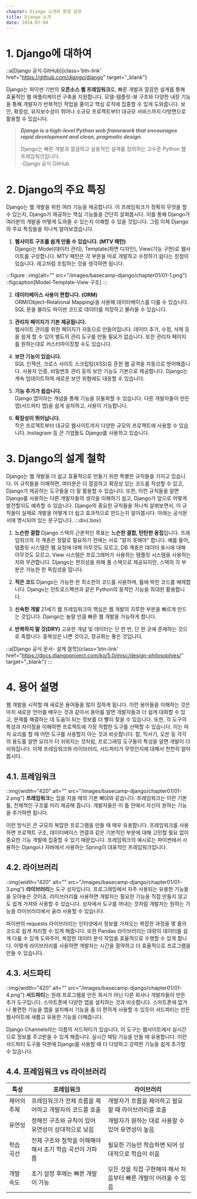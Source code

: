 ```yaml
---
chapter: Django 소개와 환경 설정
title: Django 소개
date: 2024-07-04
---
```

# 1. Django에 대하여

::a[Django 공식 GitHub]{class='btn-link' href="https://github.com/django/django" target="_blank"}

Django는 파이썬 기반의 **오픈소스 웹 프레임워크**로, 빠른 개발과 깔끔한 설계를 통해 효율적인 웹 애플리케이션 구축을 지원합니다.
모델-템플릿-뷰 구조와 다양한 내장 기능을 통해 개발자가 반복적인 작업을 줄이고 핵심 로직에 집중할 수 있게 도와줍니다.
보안, 확장성, 유지보수성이 뛰어나 소규모 프로젝트부터 대규모 서비스까지 다방면으로 활용할 수 있습니다.

> ***Django is a high-level Python web framework that encourages rapid development and clean, pragmatic design.***
>
>  Django는 빠른 개발과 깔끔하고 실용적인 설계를 장려하는 고수준 Python 웹 프레임워크입니다.        
   -Django 공식 GitHub

# 2. Django의 주요 특징

Django는 웹 개발을 위한 여러 기능을 제공합니다. 이 프레임워크가 정확히 무엇을 할 수 있는지, Django가 제공하는 핵심 기능들을 간단히 살펴봅시다. 
이를 통해 Django가 여러분의 개발을 어떻게 도와줄 수 있는지 이해할 수 있을 것입니다.
그럼 이제 Django의 주요 특징들을 하나씩 알아보겠습니다.

1. **웹사이트 구조를 쉽게 만들 수 있습니다. (MTV 패턴)**    
Django는 Model(데이터 관리), Template(화면 디자인), View(기능 구현)로 웹사이트를 구성합니다. MTV 패턴은 각 부분을 따로 개발하고 수정하기 쉽다는 장점이 있습니다. 레고처럼 조립하는 것을 생각하면 됩니다.

:::figure
::img{alt="" src="/images/basecamp-django/chapter01/01-1.png"}
::figcaption[Model-Template-View 구조]
:::

2. **데이터베이스 사용이 편합니다. (ORM)**  
ORM(Object-Relational Mapping)을 사용해 데이터베이스를 다룰 수 있습니다. SQL 문을 몰라도 파이썬 코드로 데이터를 저장하고 불러올 수 있습니다.

3. **관리자 페이지가 기본 제공됩니다.**     
웹사이트 관리를 위한 페이지가 자동으로 만들어집니다. 데이터 추가, 수정, 삭제 등을 쉽게 할 수 있어 별도의 관리 도구를 만들 필요가 없습니다. 또한 관리자 페이지를 원하는대로 커스터마이징할 수도 있습니다.

4. **보안 기능이 있습니다.**    
SQL 인젝션, 크로스 사이트 스크립팅(XSS)등 흔한 웹 공격을 자동으로 방어해줍니다. 사용자 인증, 비밀번호 관리 등의 보안 기능도 기본으로 제공합니다. Django는 계속 업데이트하여 새로운 보안 위협에도 대응할 수 있습니다.

5. **기능 추가가 쉽습니다.**    
Django 앱이라는 개념을 통해 기능을 모듈화할 수 있습니다. 다른 개발자들이 만든 앱(서드파티 앱)을 쉽게 설치하고, 사용이 가능합니다.

6. **확장성이 뛰어납니다.**     
작은 프로젝트부터 대규모 웹사이트까지 다양한 규모의 프로젝트에 사용할 수 있습니다. Instagram 등 큰 기업들도 Django를 사용하고 있습니다.

# 3. Django의 설계 철학

Django는 웹 개발을 더 쉽고 효율적으로 만들기 위한 특별한 규칙들을 가지고 있습니다. 이 규칙들을 이해하면, 여러분은 더 깔끔하고 확장성 있는 코드를 작성할 수 있고, Django가 제공하는 도구들을 더 잘 활용할 수 있습니다. 또한, 이런 규칙들을 알면 Django를 사용하는 다른 개발자들의 생각을 이해하기 쉽고, Django가 앞으로 어떻게 발전할지도 예측할 수 있습니다. Django의 중요한 규칙들을 하나씩 살펴보면서, 이 규칙들이 실제로 개발을 어떻게 더 쉽고 효과적으로 만드는지 알아봅시다. 아래는 공식문서에 명시되어 있는 문구입니다.
:::div{.box}
1. **느슨한 결합**
    Django 스택의 근본적인 목표는 **느슨한 결합, 탄탄한 응집**입니다. 프레임워크의 각 계층은 정말로 필요하기 전에는 서로 "알지 못해야" 합니다.
    예를 들어, 템플릿 시스템은 웹 요청에 대해 아무것도 모르고, DB 계층은 데이터 표시에 대해 아무것도 모르고, View 시스템은 프로그래머가 사용하는 템플릿 시스템을 사용하는지와 무관합니다. Django는 편의성을 위해 풀 스택으로 제공되지만, 스택의 각 부분은 가능한 한 독립성을 띱니다.

2. **적은 코드**
    Django는 가능한 한 최소한의 코드를 사용하며, 틀에 박힌 코드를 배제합니다. Django는 인트로스펙션과 같은 Python의 동적인 기능을 최대한 활용합니다.

3. **신속한 개발**
    21세기 웹 프레임워크의 핵심은 웹 개발의 지루한 부분을 빠르게 만드는 것입니다. Django는 놀랄 만큼 빠른 웹 개발을 가능하게 합니다.

4. **반복하지 말 것(DRY)**
    고유한 개념 및 데이터는 단 한 번, 단 한 곳에 존재하는 것으로 족합니다. 중복성은 나쁜 것이고, 정규화는 좋은 것입니다.

::a[Django 공식 문서- 설계 철학]{class='btn-link' href="https://docs.djangoproject.com/ko/5.0/misc/design-philosophies/" target="_blank"}
:::
# 4. 용어 설명

웹 개발을 시작할 때 새로운 용어들을 많이 접하게 됩니다. 이런 용어들을 이해하는 것은 마치 새로운 언어를 배우는 것과 같아서 용어를 알면 개발자들과 더 쉽게 대화할 수 있고, 문제를 해결하는 데 도움이 되는 정보를 더 빨리 찾을 수 있습니다. 또한, 각 도구의 특성과 차이점을 이해하면 프로젝트에 가장 적합한 도구를 선택할 수 있습니다. 이는 마치 요리를 할 때 어떤 도구를 사용할지 아는 것과 비슷합니다. 칼, 믹서기, 오븐 등 각각의 용도를 알면 요리가 더 쉬워지는 것처럼, 프로그래밍 도구들의 특성을 알면 개발이 더 쉬워집니다. 이제 프레임워크와 라이브러리, 서드파티가 무엇인지에 대해서 천천히 알아봅시다.

## 4.1. 프레임워크
::img{width="420" alt="" src="/images/basecamp-django/chapter01/01-2.png"}
**프레임워크**는 집을 지을 때의 기본 뼈대와 같습니다. 프레임워크는 이런 기본 틀, 전체적인 구조를 미리 제공해 줍니다. 개발자들은 이 틀 안에서 자신이 원하는 기능을 추가하면 됩니다.

이런 방식은 큰 규모의 복잡한 프로그램을 만들 때 매우 유용합니다. 프레임워크를 사용하면 프로젝트 구조, 데이터베이스 연결과 같은 기본적인 부분에 대해 고민할 필요 없이 중요한 기능 개발에 집중할 수 있기 때문입니다. 프레임워크의 예시로는 파이썬에서 사용하는 Django나 자바에서 사용하는 Spring이 대표적인 프레임워크입니다.

## 4.2. 라이브러리
::img{width="420" alt="" src="/images/basecamp-django/chapter01/01-3.png"}
**라이브러리**는 도구 상자입니다. 프로그래밍에서 자주 사용되는 유용한 기능들을 모아놓은 것이죠.
라이브러리를 사용하면 개발자는 필요한 기능을 직접 만들지 않고도 쉽게 가져와 사용할 수 있습니다. 상자에서 도구를 꺼내는 것처럼 개발자는 원하는 기능을 라이브러리에서 골라 사용할 수 있습니다.

파이썬의 requests 라이브러리는 인터넷에서 정보를 가져오는 복잡한 과정을 몇 줄의 코드로 쉽게 처리할 수 있게 해줍니다. 또한 Pandas 라이브러리는 대량의 데이터를 쉽게 다룰 수 있게 도와주어, 복잡한 데이터 분석 작업을 효율적으로 수행할 수 있게 합니다. 
이렇게 라이브러리를 사용하면 개발자는 시간을 절약하고 더 효율적으로 프로그램을 만들 수 있습니다.

## 4.3. 서드파티
::img{width="420" alt="" src="/images/basecamp-django/chapter01/01-4.png"}
**서드파티**는 원래 프로그램을 만든 회사가 아닌 다른 회사나 개발자들이 만든 추가 도구입니다. 스마트폰에 다양한 앱을 설치하는 것과 비슷합니다.
스마트폰에 없거나 불편한 기능을 앱을 설치해서 기능을 좀 더 편하게 사용할 수 있듯이 서드파티는 만든 웹사이트에 새롭고 유용한 기능을 더해줍니다.

Django Channels라는 이름의 서드파티가 있습니다. 이 도구는 웹사이트에서 실시간으로 정보를 주고받을 수 있게 해줍니다. 실시간 채팅 기능을 만들 때 유용합니다.
이런 서드파티 도구들 덕분에 Django를 사용할 때 더 다양하고 강력한 기능을 쉽게 추가할 수 있습니다.

## 4.4. 프레임워크 vs 라이브러리

| 특성 | 프레임워크 | 라이브러리 |
|------|------------|------------|
| 제어의 주체 | 프레임워크가 전체 흐름을 제어하고 개발자의 코드를 호출 | 개발자가 흐름을 제어하고 필요할 때 라이브러리를 호출 |
| 유연성 | 정해진 구조와 규칙이 있어 유연성이 상대적으로 낮음 | 개발자가 원하는 대로 사용할 수 있어 유연성이 높음 |
| 학습 곡선 | 전체 구조와 철학을 이해해야 해서 초기 학습 곡선이 가파름 | 필요한 기능만 학습하면 되어 상대적으로 학습이 쉬움 |
| 개발 속도 | 초기 설정 후에는 빠른 개발이 가능 | 모든 것을 직접 구현해야 해서 처음부터 빠른 개발이 어려울 수 있음 |
